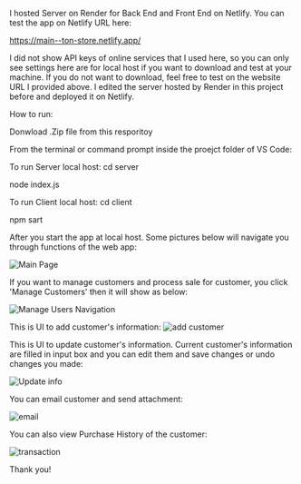 I hosted Server on Render for Back End and Front End on Netlify.
You can test the app on Netlify URL here:

https://main--ton-store.netlify.app/

I did not show API keys of online services that I used here, so you can only see settings here are for local host if you want to download and test at your machine. If you do not want to download, feel free to test on
the website URL I provided above. I edited the server hosted by Render in this project before and deployed it on Netlify.   

How to run:

Donwload .Zip file from this resporitoy

From the terminal or command prompt inside the proejct folder of VS Code:

To run Server local host:
cd server

node index.js

To run Client local host:
cd client

npm sart

After you start the app at local host. Some pictures below will navigate you through functions of the web app:

![Main Page](https://github.com/user-attachments/assets/534a58cb-f6b7-4155-bfc0-7663d4af022b)

If you want to manage customers and process sale for customer, you click 'Manage Customers' then it will show as below:


![Manage Users Navigation](https://github.com/user-attachments/assets/74a2bd3f-16ef-44df-9770-3404dcf6fd27)

This is UI to add customer's information:
![add customer](https://github.com/user-attachments/assets/666df3da-1a8b-4380-b698-598a5dd30324)

This is UI to update customer's information. Current customer's information are filled in input box and you can edit them and save changes or undo changes you made:

![Update info](https://github.com/user-attachments/assets/24abedcc-bd35-438a-9440-741535858c8b)

You can email customer and send attachment:

![email](https://github.com/user-attachments/assets/c23803d5-57ff-4ccc-9fc5-f0ff8082c715)

You can also view Purchase History of the customer:

![transaction](https://github.com/user-attachments/assets/fe9f6708-dd13-450e-a0c5-66bfd7ded652)



Thank you!
